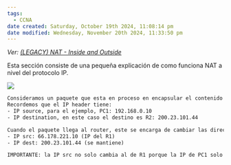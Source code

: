 ```yaml
---
tags:
  - CCNA
date created: Saturday, October 19th 2024, 11:08:14 pm
date modified: Wednesday, November 20th 2024, 11:33:50 pm
---
```

_Ver: [(LEGACY) NAT - Inside and Outside]((LEGACY)%20NAT%20-%20Inside%20and%20Outside.md)_

Esta sección consiste de una pequeña explicación de como funciona NAT a nivel del protocolo IP. 

![](Screenshot%20from%202024-01-01%2009-46-54.png)

``` txt
Consideramos un paquete que esta en proceso en encapsular el contenido de la cabezera IP, asumimos que tiene la DATA de las capas superiores.
Recordemos que el IP header tiene: 
- IP source, para el ejemplo, PC1: 192.168.0.10
- IP destination, en este caso el destino es R2: 200.23.101.44 

Cuando el paquete llega al router, este se encarga de cambiar las dirección de origen y destino.
- IP src: 66.178.221.10 (IP del R1)
- IP dest: 200.23.101.44 (se mantiene)

IMPORTANTE: la IP src no solo cambia al de R1 porque la IP de PC1 solo funciona dentro de la LAN, tambien porque una vez llegue a R2 este tiene que devolver una respuesta en cuyo caso invierte las direcciones de origen y destino, entonces se garantiza que la respuesta devuelta llegue a PC1 a través de la IP publica de R1.

```